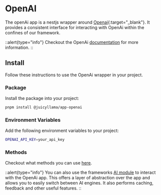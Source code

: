 # OpenAI

The openAi app is a nestjs wrapper around [Openai](https://openai.com){:target="_blank"}. It provides a consistent interface for interacting with OpenAi within the confines of our framework.

::alert{type="info"}
Checkout the OpenAi [documentation](https://platform.openai.com/docs/introduction) for more information.
::

## Install

Follow these instructions to use the OpenAi wrapper in your project.

### Package

Install the package into your project:

```bash
pnpm install @juicyllama/app-openai
```

### Environment Variables

Add the following environment variables to your project:

```bash
OPENAI_API_KEY=your_api_key
```

### Methods

Checkout what methods you can use [here](/framework/apps/openai/methods/readme).

::alert{type="info"}
You can also use the frameworks [AI module](/framework/backend/ai) to interact with the OpenAi app. This offers a layer of abstraction over the app and allows you to easily switch between AI engines. It also performs caching, feedback and other useful features.
::
